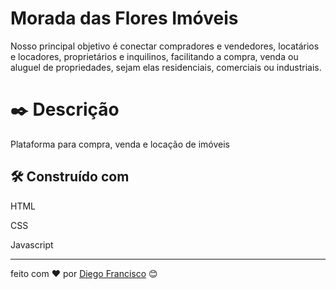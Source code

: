 # Morada das Flores Imóveis
Nosso principal objetivo é conectar compradores e vendedores, locatários e locadores, proprietários e inquilinos, facilitando a compra, venda ou aluguel de propriedades, sejam elas residenciais, comerciais ou industriais.

# ✒️ Descrição

Plataforma para compra, venda e locação de imóveis

## 🛠️ Construído com
HTML 

CSS
 
Javascript


---
feito com ❤️ por [Diego Francisco](https://gist.github.com/diego4w) 😊